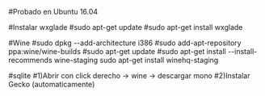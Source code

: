 #Probado en Ubuntu 16.04

#Instalar wxglade
#sudo apt-get update
#sudo apt-get install wxglade

#Wine
#sudo dpkg --add-architecture i386
#sudo add-apt-repository ppa:wine/wine-builds
#sudo apt-get update
#sudo apt-get install --install-recommends wine-staging
	sudo apt-get install winehq-staging

#sqlite
#1)Abrir con click derecho -> wine -> descargar mono
#2)Instalar Gecko (automaticamente)
